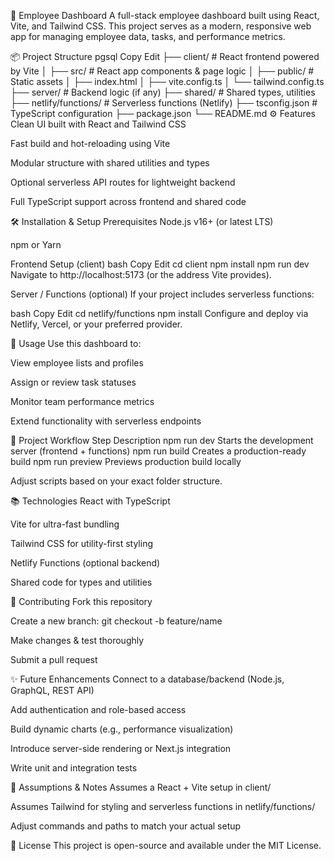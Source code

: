 🚀 Employee Dashboard
A full-stack employee dashboard built using React, Vite, and Tailwind CSS. This project serves as a modern, responsive web app for managing employee data, tasks, and performance metrics.

📦 Project Structure
pgsql
Copy
Edit
├── client/                # React frontend powered by Vite
│   ├── src/               # React app components & page logic
│   ├── public/            # Static assets
│   ├── index.html
│   ├── vite.config.ts
│   └── tailwind.config.ts
├── server/                # Backend logic (if any)
├── shared/                # Shared types, utilities
├── netlify/functions/     # Serverless functions (Netlify)
├── tsconfig.json          # TypeScript configuration
├── package.json
└── README.md
⚙️ Features
Clean UI built with React and Tailwind CSS

Fast build and hot-reloading using Vite

Modular structure with shared utilities and types

Optional serverless API routes for lightweight backend

Full TypeScript support across frontend and shared code

🛠 Installation & Setup
Prerequisites
Node.js v16+ (or latest LTS)

npm or Yarn

Frontend Setup (client)
bash
Copy
Edit
cd client
npm install
npm run dev
Navigate to http://localhost:5173 (or the address Vite provides).

Server / Functions (optional)
If your project includes serverless functions:

bash
Copy
Edit
cd netlify/functions
npm install
Configure and deploy via Netlify, Vercel, or your preferred provider.

🧩 Usage
Use this dashboard to:

View employee lists and profiles

Assign or review task statuses

Monitor team performance metrics

Extend functionality with serverless endpoints

🔄 Project Workflow
Step	Description
npm run dev	Starts the development server (frontend + functions)
npm run build	Creates a production-ready build
npm run preview	Previews production build locally

Adjust scripts based on your exact folder structure.

📚 Technologies
React with TypeScript

Vite for ultra-fast bundling

Tailwind CSS for utility-first styling

Netlify Functions (optional backend)

Shared code for types and utilities

🤝 Contributing
Fork this repository

Create a new branch: git checkout -b feature/name

Make changes & test thoroughly

Submit a pull request

✨ Future Enhancements
Connect to a database/backend (Node.js, GraphQL, REST API)

Add authentication and role-based access

Build dynamic charts (e.g., performance visualization)

Introduce server-side rendering or Next.js integration

Write unit and integration tests

📝 Assumptions & Notes
Assumes a React + Vite setup in client/

Assumes Tailwind for styling and serverless functions in netlify/functions/

Adjust commands and paths to match your actual setup

📄 License
This project is open-source and available under the MIT License.
